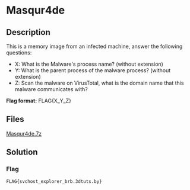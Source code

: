 # Masqur4de

## Description

This is a memory image from an infected machine, answer the following questions:

* X: What is the Malware's process name? (without extension) 
* Y: What is the parent process of the malware process? (without extension)
* Z: Scan the malware on VirusTotal, what is the domain name that this malware communicates with?

**Flag format:** FLAG{X_Y_Z}

## Files

[Masqur4de.7z](https://hubchallenges.s3.eu-west-1.amazonaws.com/Forensics/Masqur4de.7z)

## Solution

### Flag

```text
FLAG{svchost_explorer_brb.3dtuts.by}
```
